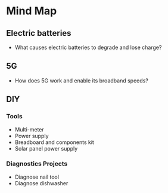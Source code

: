 # Mind Map

## Electric batteries
- What causes electric batteries to degrade and lose charge?

## 5G
- How does 5G work and enable its broadband speeds?

## DIY
### Tools
- Multi-meter
- Power supply
- Breadboard and components kit
- Solar panel power supply

### Diagnostics Projects
- Diagnose nail tool
- Diagnose dishwasher
